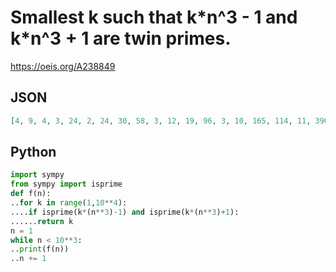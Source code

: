 # Smallest k such that k\*n^3 \- 1 and k\*n^3 \+ 1 are twin primes\.
https://oeis.org/A238849
## JSON
```JSON
[4, 9, 4, 3, 24, 2, 24, 30, 58, 3, 12, 19, 96, 3, 10, 165, 114, 11, 390, 159, 2, 30, 114, 10, 18, 12, 24, 6, 42, 19, 72, 24, 30, 72, 24, 3, 150, 189, 40, 54, 348, 5, 24, 93, 14, 33, 324, 9, 150, 81, 70, 39, 354, 3, 138, 42, 56, 51, 180, 16, 18, 9]
```
## Python
```Python
import sympy
from sympy import isprime
def f(n):
..for k in range(1,10**4):
....if isprime(k*(n**3)-1) and isprime(k*(n**3)+1):
......return k
n = 1
while n < 10**3:
..print(f(n))
..n += 1
```
